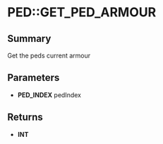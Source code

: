 # PED::GET_PED_ARMOUR

## Summary
Get the peds current armour

## Parameters
* **PED_INDEX** pedIndex

## Returns
* **INT**